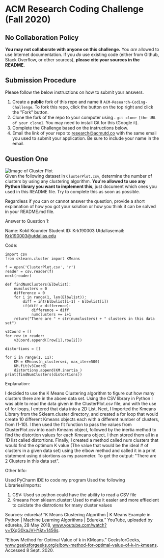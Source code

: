 # ACM Research Coding Challenge (Fall 2020)

## No Collaboration Policy

**You may not collaborate with anyone on this challenge.** You _are_ allowed to use Internet documentation. If you _do_ use existing code (either from Github, Stack Overflow, or other sources), **please cite your sources in the README**.

## Submission Procedure

Please follow the below instructions on how to submit your answers.

1. Create a **public** fork of this repo and name it `ACM-Research-Coding-Challenge`. To fork this repo, click the button on the top right and click the "Fork" button.
2. Clone the fork of the repo to your computer using . `git clone [the URL of your clone]`. You may need to install Git for this (Google it).
3. Complete the Challenge based on the instructions below.
4. Email the link of your repo to research@acmutd.co with the same email you used to submit your application. Be sure to include your name in the email.

## Question One

![Image of Cluster Plot](ClusterPlot.png)
<br/>
Given the following dataset in `ClusterPlot.csv`, determine the number of clusters by using any clustering algorithm. **You're allowed to use any Python library you want to implement this**, just document which ones you used in this README file. Try to complete this as soon as possible.

Regardless if you can or cannot answer the question, provide a short explanation of how you got your solution or how you think it can be solved in your README.md file.

Answer to Question 1: 

Name: Kokil Kounder 
Student ID: Krk190003
Utdallasemail: Krk190003@utdallas.edu 

Code: 
```
import csv
from sklearn.cluster import KMeans

f = open('ClusterPlot.csv', 'r')
reader = csv.reader(f)
next(reader)

def findNumClusters(Elbwlist):
    numclusters = 0
    difference = 0
    for i in range(1, len(Elbwlist)):
        diff = int(Elbwlist[i-1] - Elbwlist[i])
        if(diff > difference):
            difference = diff
            numclusters += i+1
    return("There are " + str(numclusters) + " clusters in this data set")

v3Coord = []
for row in reader:
    v3Coord.append([row[1],row[2]])

distortions = []

for i in range(1, 11):
    KM = KMeans(n_clusters=i, max_iter=500)
    KM.fit(v3Coord)
    distortions.append(KM.inertia_)
print(findNumClusters(distortions))

```




Explanation: 

I decided to use the K Means Clustering algorithm to figure out how many clusters there are in the above data set. Using the CSV library in Python I was able to read the data given in the ClusterPlot.csv file, and with the use of for loops, I entered that data into a 2D List. Next, I Imported the Kmeans Library from the Sklearn.cluster directory, and created a for loop that would create 10 different Kmeans objects each with a different number of clusters, from (1-10). I then used the fit function to pass the values from ClusterPlot.csv into each Kmeans object, followed by the inertia method to find the distortion values for each Kmeans object. I then stored them all in a 1D list called distortions. Finally, I created a method called num clusters that would find the optimum K value (The value that would be the ideal # of clusters in a given data set) using the elbow method and called it in a print statement using distortions as my parameter. To get the output: "There are 2 Clusters in this data set".

 
 Other Info: 
 
Used PyCharm IDE to code my program 
Used the following Libraries/Imports: 
  1. CSV: Used so python could have the ability to read a CSV file 
  2. Kmeans from sklearn.cluster: Used to make it easier and more effiecient to calclate the distrotions for many cluster values 
  
  Sources: 
  edureka! “K Means Clustering Algorithm | K Means Example in Python | Machine Learning Algorithms | Edureka.” YouTube, uploaded by edureka, 28 May 2018, www.youtube.com/watch?v=1XqG0kaJVHY&t=1456s. 
 
 “Elbow Method for Optimal Value of k in KMeans.” GeeksforGeeks, www.geeksforgeeks.org/elbow-method-for-optimal-value-of-k-in-kmeans. Accessed 8 Sept. 2020.

